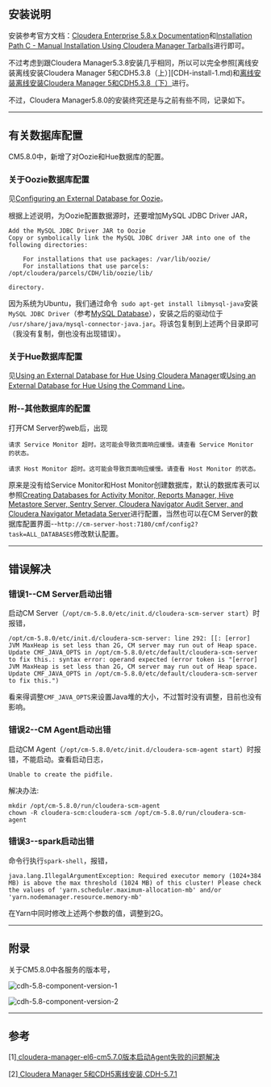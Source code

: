 


## 安装说明

安装参考官方文档：[Cloudera Enterprise 5.8.x Documentation](http://www.cloudera.com/documentation/enterprise/latest.html)和[Installation Path C - Manual Installation Using Cloudera Manager Tarballs](http://www.cloudera.com/documentation/enterprise/latest/topics/cm_ig_install_path_c.html)进行即可。

不过考虑到跟Cloudera Manager5.3.8安装几乎相同，所以可以完全参照[离线安装离线安装Cloudera Manager 5和CDH5.3.8（上）][CDH-install-1.md)和[离线安装离线安装Cloudera Manager 5和CDH5.3.8（下）](CDH-install-2.md)进行。

不过，Cloudera Manager5.8.0的安装终究还是与之前有些不同，记录如下。

---
## 有关数据库配置

CM5.8.0中，新增了对Oozie和Hue数据库的配置。


### 关于Oozie数据库配置
见[Configuring an External Database for Oozie](http://www.cloudera.com/documentation/enterprise/latest/topics/install_oozie_ext_db.html#admin_oozie_ext_db)。

根据上述说明，为Oozie配置数据源时，还要增加MySQL JDBC Driver JAR，
```
Add the MySQL JDBC Driver JAR to Oozie
Copy or symbolically link the MySQL JDBC driver JAR into one of the following directories:

    For installations that use packages: /var/lib/oozie/
    For installations that use parcels: /opt/cloudera/parcels/CDH/lib/oozie/lib/

directory. 
```

因为系统为Ubuntu，我们通过命令` sudo apt-get install libmysql-java`安装`MySQL JDBC Driver`（参考[MySQL Database](http://www.cloudera.com/documentation/enterprise/latest/topics/cm_ig_mysql.html#cmig_topic_5_5_2)），安装之后的驱动位于` /usr/share/java/mysql-connector-java.jar`。将该包复制到上述两个目录即可（我没有复制，倒也没有出现错误）。


### 关于Hue数据库配置

见[Using an External Database for Hue Using Cloudera Manager](http://www.cloudera.com/documentation/enterprise/latest/topics/cm_mc_hue_service.html)或[Using an External Database for Hue Using the Command Line](http://www.cloudera.com/documentation/enterprise/latest/topics/cdh_ig_hue_database.html#concept_id1_wkj_zj)。


### 附--其他数据库的配置

打开CM Server的web后，出现
```
请求 Service Monitor 超时。这可能会导致页面响应缓慢。请查看 Service Monitor 的状态。

请求 Host Monitor 超时。这可能会导致页面响应缓慢。请查看 Host Monitor 的状态。
```

原来是没有给Service Monitor和Host Monitor创建数据库，默认的数据库表可以参照[Creating Databases for Activity Monitor, Reports Manager, Hive Metastore Server, Sentry Server, Cloudera Navigator Audit Server, and Cloudera Navigator Metadata Server](http://www.cloudera.com/documentation/enterprise/latest/topics/cm_ig_mysql.html#concept_dsg_3mq_bl)进行配置，当然也可以在CM Server的数据库配置界面--`http://cm-server-host:7180/cmf/config2?task=ALL_DATABASES`修改默认配置。


---
## 错误解决


### 错误1--CM Server启动出错

启动CM Server（`/opt/cm-5.8.0/etc/init.d/cloudera-scm-server start`）时报错，

```
/opt/cm-5.8.0/etc/init.d/cloudera-scm-server: line 292: [[: [error] JVM MaxHeap is set less than 2G, CM server may run out of Heap space. Update CMF_JAVA_OPTS in /opt/cm-5.8.0/etc/default/cloudera-scm-server to fix this.: syntax error: operand expected (error token is "[error] JVM MaxHeap is set less than 2G, CM server may run out of Heap space. Update CMF_JAVA_OPTS in /opt/cm-5.8.0/etc/default/cloudera-scm-server to fix this.")
```

看来得调整`CMF_JAVA_OPTS`来设置Java堆的大小，不过暂时没有调整，目前也没有影响。


### 错误2--CM Agent启动出错

启动CM Agent（`/opt/cm-5.8.0/etc/init.d/cloudera-scm-agent start`）时报错，不能启动。查看启动日志，

```
Unable to create the pidfile.
```

解决办法:
```
mkdir /opt/cm-5.8.0/run/cloudera-scm-agent
chown -R cloudera-scm:cloudera-scm /opt/cm-5.8.0/run/cloudera-scm-agent
```

### 错误3--spark启动出错

命令行执行`spark-shell`，报错，


```
java.lang.IllegalArgumentException: Required executor memory (1024+384 MB) is above the max threshold (1024 MB) of this cluster! Please check the values of 'yarn.scheduler.maximum-allocation-mb' and/or 'yarn.nodemanager.resource.memory-mb'
```
在Yarn中同时修改上述两个参数的值，调整到2G。


---
## 附录
关于CM5.8.0中各服务的版本号，

![cdh-5.8-component-version-1](http://img.blog.csdn.net/20160822090915187)

![cdh-5.8-component-version-2](http://img.blog.csdn.net/20160822091008996)


---
## 参考

[1][ cloudera-manager-el6-cm5.7.0版本启动Agent失败的问题解决 ](http://blog.csdn.net/jiangshouzhuang/article/details/52020518)

[2][ Cloudera Manager 5和CDH5离线安装,CDH-5.7.1 ](http://blog.csdn.net/a921122/article/details/51939692)
